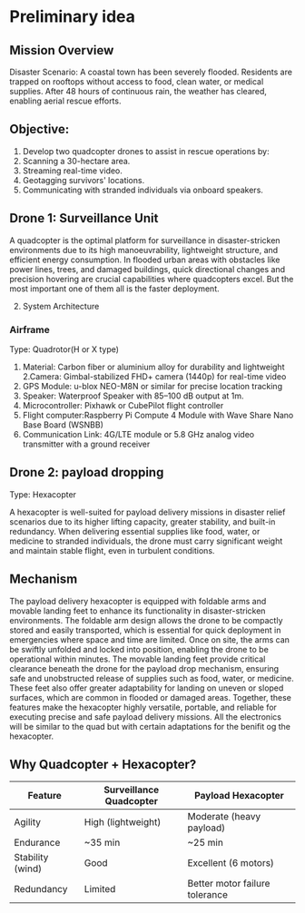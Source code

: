 # Preliminary idea
## Mission Overview
Disaster Scenario:
A coastal town has been severely flooded. Residents are trapped on rooftops without access to food, clean water, or medical supplies. After 48 hours of continuous rain, the weather has cleared, enabling aerial rescue efforts.
## Objective:
1. Develop two quadcopter drones to assist in rescue operations by:
 1. Scanning a 30-hectare area.
 2. Streaming real-time video.
 3. Geotagging survivors' locations.
 4. Communicating with stranded individuals via onboard speakers.

## Drone 1: Surveillance Unit
A quadcopter is the optimal platform for surveillance in disaster-stricken environments due to its high manoeuvrability, lightweight structure, and efficient energy consumption. In flooded urban areas with obstacles like power
 lines, trees, and damaged buildings, quick directional changes and precision hovering are crucial capabilities where quadcopters excel. But the most important one of them all is the faster deployment.

2. System Architecture
### Airframe
Type: Quadrotor(H or X type)
1. Material: Carbon fiber or aluminium alloy for durability and lightweight
2.Camera: Gimbal-stabilized FHD+ camera (1440p) for real-time video
3. GPS Module: u-blox NEO-M8N or similar for precise location tracking
4. Speaker: Waterproof Speaker with 85–100 dB output at 1m.
5. Microcontroller: Pixhawk or CubePilot flight controller
6. Flight computer:Raspberry Pi Compute 4 Module with Wave Share Nano Base Board (WSNBB)
8. Communication Link: 4G/LTE module or 5.8 GHz analog video transmitter with a ground receiver

## Drone 2: payload dropping
Type: Hexacopter

A hexacopter is well-suited for payload delivery missions in disaster relief scenarios due to its higher lifting capacity, greater stability, and built-in redundancy. 
When delivering essential supplies like food, water, or medicine to stranded individuals, the drone must carry significant weight and maintain stable flight, even in turbulent conditions.

## Mechanism

The payload delivery hexacopter is equipped with foldable arms and movable landing feet to enhance its functionality in disaster-stricken environments. 
The foldable arm design allows the drone to be compactly stored and easily transported, which is essential for quick deployment in emergencies where space and time are limited.
Once on site, the arms can be swiftly unfolded and locked into position, enabling the drone to be operational within minutes. 
The movable landing feet provide critical clearance beneath the drone for the payload drop mechanism, ensuring safe and unobstructed release of supplies such as food, water, or medicine. 
These feet also offer greater adaptability for landing on uneven or sloped surfaces, which are common in flooded or damaged areas. 
Together, these features make the hexacopter highly versatile, portable, and reliable for executing precise and safe payload delivery missions.
All the electronics will be similar to the quad but with certain adaptations for the benifit og the hexacopter.

## Why Quadcopter + Hexacopter?

| Feature           | Surveillance Quadcopter     | Payload Hexacopter              |
|------------------|-----------------------------|---------------------------------|
| Agility          | High (lightweight)          | Moderate (heavy payload)        |
| Endurance        | ~35 min                     | ~25 min                         |
| Stability (wind) | Good                        | Excellent (6 motors)            |
| Redundancy       | Limited                     | Better motor failure tolerance  |
